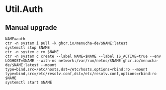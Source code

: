 # Util.Auth
## Manual upgrade
    NAME=auth
    ctr -n system i pull -k ghcr.io/menucha-de/$NAME:latest
    systemctl stop $NAME
    ctr -n system c rm $NAME
    ctr -n system c create --label NAME=$NAME --label IS_ACTIVE=true --env LOGHOST=$NAME --with-ns network:/var/run/netns/$NAME ghcr.io/menucha-de/$NAME:latest --mount type=bind,src=/etc/hosts,dst=/etc/hosts,options=rbind:ro --mount type=bind,src=/etc/resolv.conf,dst=/etc/resolv.conf,options=rbind:ro $NAME
    systemctl start $NAME
